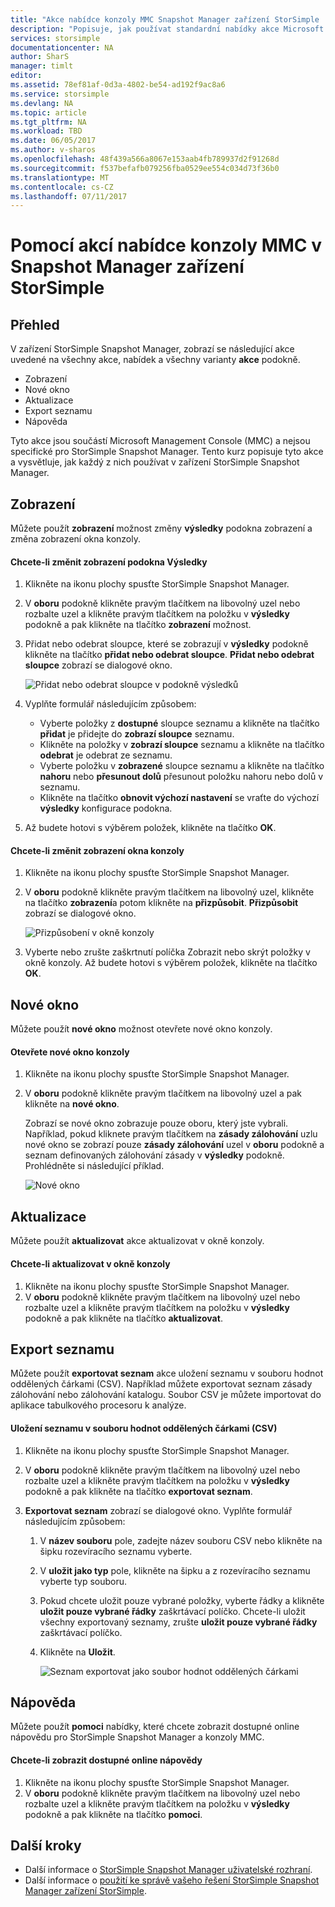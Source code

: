 ```yaml
---
title: "Akce nabídce konzoly MMC Snapshot Manager zařízení StorSimple | Microsoft Docs"
description: "Popisuje, jak používat standardní nabídky akce Microsoft Management Console (MMC) v zařízení StorSimple Snapshot Manager."
services: storsimple
documentationcenter: NA
author: SharS
manager: timlt
editor: 
ms.assetid: 78ef81af-0d3a-4802-be54-ad192f9ac8a6
ms.service: storsimple
ms.devlang: NA
ms.topic: article
ms.tgt_pltfrm: NA
ms.workload: TBD
ms.date: 06/05/2017
ms.author: v-sharos
ms.openlocfilehash: 48f439a566a8067e153aab4fb789937d2f91268d
ms.sourcegitcommit: f537befafb079256fba0529ee554c034d73f36b0
ms.translationtype: MT
ms.contentlocale: cs-CZ
ms.lasthandoff: 07/11/2017
---
```

# <a name="use-the-mmc-menu-actions-in-storsimple-snapshot-manager"></a>Pomocí akcí nabídce konzoly MMC v Snapshot Manager zařízení StorSimple

## <a name="overview"></a>Přehled
V zařízení StorSimple Snapshot Manager, zobrazí se následující akce uvedené na všechny akce, nabídek a všechny varianty **akce** podokně.

* Zobrazení
* Nové okno 
* Aktualizace 
* Export seznamu 
* Nápověda 

Tyto akce jsou součástí Microsoft Management Console (MMC) a nejsou specifické pro StorSimple Snapshot Manager. Tento kurz popisuje tyto akce a vysvětluje, jak každý z nich používat v zařízení StorSimple Snapshot Manager.

## <a name="view"></a>Zobrazení
Můžete použít **zobrazení** možnost změny **výsledky** podokna zobrazení a změna zobrazení okna konzoly. 

#### <a name="to-change-the-results-pane-view"></a>Chcete-li změnit zobrazení podokna Výsledky
1. Klikněte na ikonu plochy spusťte StorSimple Snapshot Manager.
2. V **oboru** podokně klikněte pravým tlačítkem na libovolný uzel nebo rozbalte uzel a klikněte pravým tlačítkem na položku v **výsledky** podokně a pak klikněte na tlačítko **zobrazení** možnost. 
3. Přidat nebo odebrat sloupce, které se zobrazují v **výsledky** podokně klikněte na tlačítko **přidat nebo odebrat sloupce**. **Přidat nebo odebrat sloupce** zobrazí se dialogové okno.
   
    ![Přidat nebo odebrat sloupce v podokně výsledků](./media/storsimple-snapshot-manager-mmc-menu/HCS_SSM_Add_remove_columns.png) 
4. Vyplňte formulář následujícím způsobem:
   
   * Vyberte položky z **dostupné** sloupce seznamu a klikněte na tlačítko **přidat** je přidejte do **zobrazí sloupce** seznamu. 
   * Klikněte na položky v **zobrazí sloupce** seznamu a klikněte na tlačítko **odebrat** je odebrat ze seznamu. 
   * Vyberte položku v **zobrazené** sloupce seznamu a klikněte na tlačítko **nahoru** nebo **přesunout dolů** přesunout položku nahoru nebo dolů v seznamu. 
   * Klikněte na tlačítko **obnovit výchozí nastavení** se vraťte do výchozí **výsledky** konfigurace podokna. 
5. Až budete hotovi s výběrem položek, klikněte na tlačítko **OK**. 

#### <a name="to-change-the-console-window-view"></a>Chcete-li změnit zobrazení okna konzoly
1. Klikněte na ikonu plochy spusťte StorSimple Snapshot Manager.
2. V **oboru** podokně klikněte pravým tlačítkem na libovolný uzel, klikněte na tlačítko **zobrazení**a potom klikněte na **přizpůsobit**. **Přizpůsobit** zobrazí se dialogové okno.
   
    ![Přizpůsobení v okně konzoly](./media/storsimple-snapshot-manager-mmc-menu/HCS_SSM_Customize.png) 
3. Vyberte nebo zrušte zaškrtnutí políčka Zobrazit nebo skrýt položky v okně konzoly. Až budete hotovi s výběrem položek, klikněte na tlačítko **OK**.

## <a name="new-window-from-here"></a>Nové okno
Můžete použít **nové okno** možnost otevřete nové okno konzoly.

#### <a name="to-open-a-new-console-window"></a>Otevřete nové okno konzoly
1. Klikněte na ikonu plochy spusťte StorSimple Snapshot Manager.
2. V **oboru** podokně klikněte pravým tlačítkem na libovolný uzel a pak klikněte na **nové okno**. 
   
    Zobrazí se nové okno zobrazuje pouze oboru, který jste vybrali. Například, pokud kliknete pravým tlačítkem na **zásady zálohování** uzlu nové okno se zobrazí pouze **zásady zálohování** uzel v **oboru** podokně a seznam definovaných zálohování zásady v **výsledky** podokně. Prohlédněte si následující příklad.
   
    ![Nové okno](./media/storsimple-snapshot-manager-mmc-menu/HCS_SSM_NewWindow.png) 

## <a name="refresh"></a>Aktualizace
Můžete použít **aktualizovat** akce aktualizovat v okně konzoly.

#### <a name="to-update-the-console-window"></a>Chcete-li aktualizovat v okně konzoly
1. Klikněte na ikonu plochy spusťte StorSimple Snapshot Manager.
2. V **oboru** podokně klikněte pravým tlačítkem na libovolný uzel nebo rozbalte uzel a klikněte pravým tlačítkem na položku v **výsledky** podokně a pak klikněte na tlačítko **aktualizovat**. 

## <a name="export-list"></a>Export seznamu
Můžete použít **exportovat seznam** akce uložení seznamu v souboru hodnot oddělených čárkami (CSV). Například můžete exportovat seznam zásady zálohování nebo zálohování katalogu. Soubor CSV je můžete importovat do aplikace tabulkového procesoru k analýze.

#### <a name="to-save-a-list-in-a-comma-separated-value-csv-file"></a>Uložení seznamu v souboru hodnot oddělených čárkami (CSV)
1. Klikněte na ikonu plochy spusťte StorSimple Snapshot Manager. 
2. V **oboru** podokně klikněte pravým tlačítkem na libovolný uzel nebo rozbalte uzel a klikněte pravým tlačítkem na položku v **výsledky** podokně a pak klikněte na tlačítko **exportovat seznam**. 
3. **Exportovat seznam** zobrazí se dialogové okno. Vyplňte formulář následujícím způsobem: 
   
   1. V **název souboru** pole, zadejte název souboru CSV nebo klikněte na šipku rozevíracího seznamu vyberte.
   2. V **uložit jako typ** pole, klikněte na šipku a z rozevíracího seznamu vyberte typ souboru.
   3. Pokud chcete uložit pouze vybrané položky, vyberte řádky a klikněte **uložit pouze vybrané řádky** zaškrtávací políčko. Chcete-li uložit všechny exportovaný seznamy, zrušte **uložit pouze vybrané řádky** zaškrtávací políčko.
   4. Klikněte na **Uložit**.
      
      ![Seznam exportovat jako soubor hodnot oddělených čárkami](./media/storsimple-snapshot-manager-mmc-menu/HCS_SSM_Export_List.png) 

## <a name="help"></a>Nápověda
Můžete použít **pomoci** nabídky, které chcete zobrazit dostupné online nápovědu pro StorSimple Snapshot Manager a konzoly MMC.

#### <a name="to-view-available-online-help"></a>Chcete-li zobrazit dostupné online nápovědy
1. Klikněte na ikonu plochy spusťte StorSimple Snapshot Manager.
2. V **oboru** podokně klikněte pravým tlačítkem na libovolný uzel nebo rozbalte uzel a klikněte pravým tlačítkem na položku v **výsledky** podokně a pak klikněte na tlačítko **pomoci**. 

## <a name="next-steps"></a>Další kroky
* Další informace o [StorSimple Snapshot Manager uživatelské rozhraní](storsimple-use-snapshot-manager.md).
* Další informace o [použití ke správě vašeho řešení StorSimple Snapshot Manager zařízení StorSimple](storsimple-snapshot-manager-admin.md).

